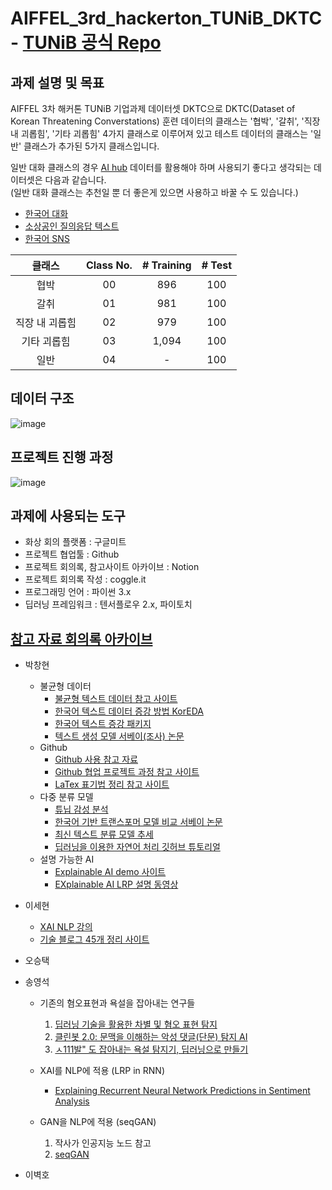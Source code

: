 # AIFFEL_3rd_hackerton_TUNiB_DKTC - [TUNiB 공식 Repo](https://github.com/tunib-ai/DKTC)
## 과제 설명 및 목표
AIFFEL 3차 해커톤 TUNiB 기업과제 데이터셋 DKTC으로 DKTC(Dataset of Korean Threatening Converstations)
훈련 데이터의 클래스는 '협박', '갈취', '직장 내 괴롭힘', '기타 괴롭힘' 4가지 클래스로 이루어져 있고 테스트 데이터의 클래스는 '일반' 클래스가 추가된 5가지 클래스입니다.

일반 대화 클래스의 경우 [AI hub](https://aihub.or.kr/aihub-data/natural-language/about) 데이터를 활용해야 하며 사용되기 좋다고 생각되는 데이터셋은 다음과 같습니다.  
(일반 대화 클래스는 추천일 뿐 더 좋은게 있으면 사용하고 바꿀 수 도 있습니다.)
- [한국어 대화](https://aihub.or.kr/aidata/85)
- [소상공인 질의응답 텍스트](https://aihub.or.kr/aidata/30760)
- [한국어 SNS](https://aihub.or.kr/aidata/30718)

|클래스|Class No.|# Training|# Test |
|:----:|:------:|:------:|:------------:|
|협박 |00| 896    | 100   |
|갈취  |01|981     | 100 |
|직장 내 괴롭힘  |02|979     |100|
|기타 괴롭힘 |03|1,094      |100|
|일반 |04| - |100|

## 데이터 구조
![image](https://user-images.githubusercontent.com/42150335/149441163-7728a543-5dbd-4fb6-b12f-cae5fc79c6fe.png)

## 프로젝트 진행 과정
![image](https://user-images.githubusercontent.com/51338268/150277973-96b1e4b7-d235-420e-b559-7fee01e9dacf.png)

## 과제에 사용되는 도구
- 화상 회의 플랫폼 : 구글미트
- 프로젝트 협업툴 : Github
- 프로젝트 회의록, 참고사이트 아카이브 : Notion
- 프로젝트 회의록 작성 : coggle.it
- 프로그래밍 언어 : 파이썬 3.x
- 딥러닝 프레임워크 : 텐서플로우 2.x, 파이토치

## [참고 자료 회의록 아카이브](https://www.notion.so/AIFFEL-3-TUNiB-de4ca87a991c4f12bd2a0c0858c5103a)

- 박창현
    - 불균형 데이터
        - [불균형 텍스트 데이터 참고 사이트](https://d2.naver.com/helloworld/7753273)
        - [한국어 텍스트 데이터 증강 방법 KorEDA](https://catsirup.github.io/ai/2020/04/28/nlp_data_argumentation_code.html)
        - [한국어 텍스트 증강 패키지](https://github.com/jucho2725/ktextaug)
        - [텍스트 생성 모델 서베이(조사) 논문](https://arxiv.org/pdf/2105.10311.pdf)
    - Github
        - [Github 사용 참고 자료](https://github.com/sda96/AIFFEL_3rd_hackerton_TUNiB_DKTC/blob/main/reference/git_ref.md)
        - [Github 협업 프로젝트 과정 참고 사이트](https://www.freecodecamp.org/news/how-to-use-git-and-github-in-a-team-like-a-pro/)
        - [LaTex 표기법 정리 참고 사이트](https://ko.wikipedia.org/wiki/%EC%9C%84%ED%82%A4%EB%B0%B1%EA%B3%BC:TeX_%EB%AC%B8%EB%B2%95)
    - 다중 분류 모델
        - [튜닙 감성 분석](https://www.youtube.com/watch?v=aKKDvdel5O4)
        - [한국어 기반 트랜스포머 모델 비교 서베이 논문](https://arxiv.org/pdf/2112.03014.pdf)
        - [최신 텍스트 분류 모델 추세](https://paperswithcode.com/sota/text-classification-on-ag-news)
        - [딥러닝을 이용한 자연어 처리 깃허브 튜토리얼](https://github.com/ukairia777/tensorflow-nlp-tutorial)
    - 설명 가능한 AI
        - [Explainable AI demo 사이트](https://lrpserver.hhi.fraunhofer.de/)
        - [EXplainable AI LRP 설명 동영상](https://youtu.be/4twkQWYTXpw)
- 이세현
    - [XAI NLP 강의](https://www.youtube.com/watch?v=3tnrGe_JA0s)
    - [기술 블로그 45개 정리 사이트](https://brunch.co.kr/@sicle-official/35)
- 오승택
- 송영석
  - 기존의 혐오표현과 욕설을 잡아내는 연구들
    1. [딥러닝 기술을 활용한 차별 및 혐오 표현 탐지](https://www.koreascience.or.kr/article/JAKO202005653790577.pdf)
    2. [클린봇 2.0: 문맥을 이해하는 악성 댓글(단문) 탐지 AI](https://d2.naver.com/helloworld/7753273)
    3. [ㅅ111발" 도 잡아내는 욕설 탐지기, 딥러닝으로 만들기](https://www.inven.co.kr/webzine/news/?news=198156)

  - XAI를 NLP에 적용 (LRP in RNN)
    - [Explaining Recurrent Neural Network Predictions in Sentiment Analysis](https://arxiv.org/abs/1606.07298)

  - GAN을 NLP에 적용 (seqGAN)
    1. 작사가 인공지능 노드 참고
    2. [seqGAN](https://www.koreascience.or.kr/article/CFKO201832073078975.pdf)
    
- 이벽호
